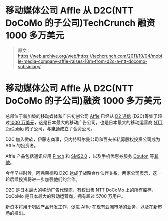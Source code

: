 # 移动媒体公司 Affle 从 D2C(NTT DoCoMo 的子公司)TechCrunch 融资 1000 多万美元

> 原文：<https://web.archive.org/web/https://techcrunch.com/2011/10/04/mobile-media-company-affle-raises-10m-from-d2c-a-ntt-docomo-subsidiary/>

# 移动媒体公司 Affle 从 D2C(NTT DoCoMo 的子公司)融资 1000 多万美元

总部位于新加坡的移动媒体和广告初创公司 [Affle](https://web.archive.org/web/20230205040618/http://www.affle.com/) 已经从 [D2 通信](https://web.archive.org/web/20230205040618/http://www.crunchbase.com/company/d2-communications) (D2C)筹集了超过[1000 万美元](https://web.archive.org/web/20230205040618/http://www.crunchbase.com/company/affle)，这是日本最大的移动广告公司，也是日本最大的移动运营商 [NTT DoCoMo](https://web.archive.org/web/20230205040618/http://www.crunchbase.com/company/ntt-docomo) 的子公司，与[电通](https://web.archive.org/web/20230205040618/http://www.crunchbase.com/company/dentsu)成立了合资公司。

D2C 加入微软，伊藤忠商事，贝内特科尔曼公司和百夫长私募股权投资公司成为 Affle 的投资者。

Affle 产品包括通讯应用 [Pinch](https://web.archive.org/web/20230205040618/http://www.pinchapp.com/) 和 [SMS2.0](https://web.archive.org/web/20230205040618/http://sms2.com/home/index.html) ，以及手机优惠券服务 [Coufon](https://web.archive.org/web/20230205040618/http://www.affle.com/product/coufon) 等[其他](https://web.archive.org/web/20230205040618/http://www.affle.com/products)。

今年早些时候，阿弗莱德和 D2C 达成了战略合作伙伴关系，两家公司表示，这一轮后续投资将进一步加强他们的合作。

D2C 是日本最大的移动广告代理商，有权出售 NTT DoCoMo 上的所有库存，DoCoMo 是日本最大的移动运营商，拥有超过 5700 万用户。

新资本将用于巩固产品开发工作，促进 Affle 在现有亚洲市场的业务，以及在新市场的推出。